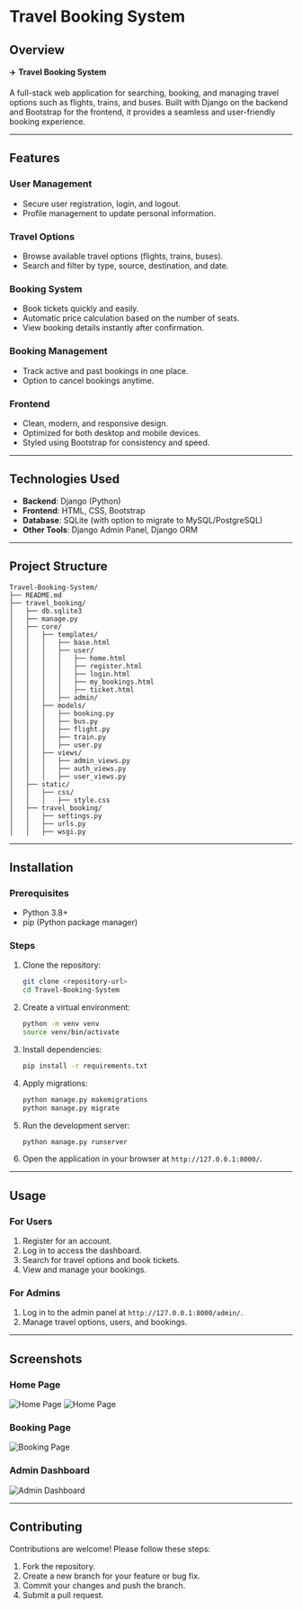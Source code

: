 # Travel Booking System

## Overview

✈️ **Travel Booking System**

A full-stack web application for searching, booking, and managing travel options such as flights, trains, and buses. Built with Django on the backend and Bootstrap for the frontend, it provides a seamless and user-friendly booking experience.

---

## Features

### User Management

- Secure user registration, login, and logout.
- Profile management to update personal information.

### Travel Options

- Browse available travel options (flights, trains, buses).
- Search and filter by type, source, destination, and date.

### Booking System

- Book tickets quickly and easily.
- Automatic price calculation based on the number of seats.
- View booking details instantly after confirmation.

### Booking Management

- Track active and past bookings in one place.
- Option to cancel bookings anytime.

### Frontend

- Clean, modern, and responsive design.
- Optimized for both desktop and mobile devices.
- Styled using Bootstrap for consistency and speed.

---

## Technologies Used

- **Backend**: Django (Python)
- **Frontend**: HTML, CSS, Bootstrap
- **Database**: SQLite (with option to migrate to MySQL/PostgreSQL)
- **Other Tools**: Django Admin Panel, Django ORM

---

## Project Structure

```
Travel-Booking-System/
├── README.md
├── travel_booking/
│   ├── db.sqlite3
│   ├── manage.py
│   ├── core/
│   │   ├── templates/
│   │   │   ├── base.html
│   │   │   ├── user/
│   │   │   │   ├── home.html
│   │   │   │   ├── register.html
│   │   │   │   ├── login.html
│   │   │   │   ├── my_bookings.html
│   │   │   │   ├── ticket.html
│   │   │   ├── admin/
│   │   ├── models/
│   │   │   ├── booking.py
│   │   │   ├── bus.py
│   │   │   ├── flight.py
│   │   │   ├── train.py
│   │   │   ├── user.py
│   │   ├── views/
│   │   │   ├── admin_views.py
│   │   │   ├── auth_views.py
│   │   │   ├── user_views.py
│   ├── static/
│   │   ├── css/
│   │   │   ├── style.css
│   ├── travel_booking/
│   │   ├── settings.py
│   │   ├── urls.py
│   │   ├── wsgi.py
```

---

## Installation

### Prerequisites

- Python 3.8+
- pip (Python package manager)

### Steps

1. Clone the repository:
   ```bash
   git clone <repository-url>
   cd Travel-Booking-System
   ```
2. Create a virtual environment:
   ```bash
   python -m venv venv
   source venv/bin/activate  
   ```
3. Install dependencies:
   ```bash
   pip install -r requirements.txt
   ```
4. Apply migrations:
   ```bash
   python manage.py makemigrations
   python manage.py migrate
   ```
5. Run the development server:
   ```bash
   python manage.py runserver
   ```
6. Open the application in your browser at `http://127.0.0.1:8000/`.

---

## Usage

### For Users

1. Register for an account.
2. Log in to access the dashboard.
3. Search for travel options and book tickets.
4. View and manage your bookings.

### For Admins

1. Log in to the admin panel at `http://127.0.0.1:8000/admin/`.
2. Manage travel options, users, and bookings.

---

## Screenshots

### Home Page

![Home Page](screenshots/home13.png)
![Home Page](screenshots/home12.png)

### Booking Page

![Booking Page](screenshots/booking.png)

### Admin Dashboard

![Admin Dashboard](screenshots/search.png)

---

## Contributing

Contributions are welcome! Please follow these steps:

1. Fork the repository.
2. Create a new branch for your feature or bug fix.
3. Commit your changes and push the branch.
4. Submit a pull request.




